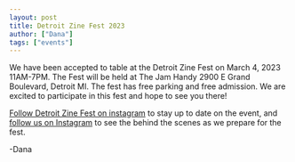 ```yaml
---
layout: post
title: Detroit Zine Fest 2023
author: ["Dana"]
tags: ["events"]
---
```


We have been accepted to table at the Detroit Zine Fest on March 4, 2023 11AM-7PM. The Fest will be held at The Jam Handy 2900 E Grand Boulevard, Detroit MI. The fest has free parking and free admission. We are excited to participate in this fest and hope to see you there!

<a href="https://www.instagram.com/detzinefest/">Follow Detroit Zine Fest on instagram</a> to stay up to date on the event, and <a href="http://www.instagram.com/dna.artists/">follow us on Instagram</a> to see the behind the scenes as we prepare for the fest.

-Dana

<!--more-->
